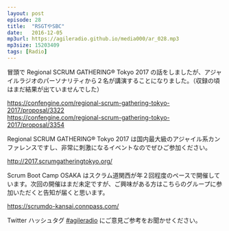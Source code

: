 ```yaml
---
layout: post
episode: 28
title:  "RSGTやSBC"
date:   2016-12-05
mp3url: https://agileradio.github.io/media000/ar_028.mp3
mp3size: 15203409
tags: [Radio]
---
```


冒頭で Regional SCRUM GATHERING® Tokyo 2017 の話をしましたが、アジャイルラジオのパーソナリティから２名が講演することになりました。（収録の頃はまだ結果が出ていませんでした）  

<https://confengine.com/regional-scrum-gathering-tokyo-2017/proposal/3322>  
<https://confengine.com/regional-scrum-gathering-tokyo-2017/proposal/3354>    

Regional SCRUM GATHERING® Tokyo 2017 は国内最大級のアジャイル系カンファレンスですし、非常に刺激になるイベントなのでぜひご参加ください。  

<http://2017.scrumgatheringtokyo.org/>  

Scrum Boot Camp OSAKA はスクラム道関西が年２回程度のペースで開催しています。次回の開催はまだ未定ですが、ご興味がある方はこちらのグループに参加いただくと告知が届くと思います。  

<https://scrumdo-kansai.connpass.com/>

Twitter ハッシュタグ [#agileradio](https://twitter.com/intent/tweet?hashtags=agileradio) にご意見ご参考をお聞かせください。

